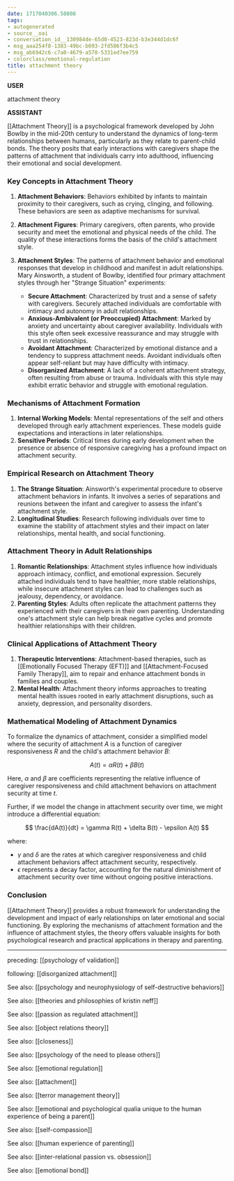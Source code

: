 ```yaml
---
date: 1717040306.50808
tags:
- autogenerated
- source__oai
- conversation_id__130984de-65d0-4523-823d-b3e344d1dc6f
- msg_aaa254f8-1383-49bc-b693-2fd586f3b4c5
- msg_ab6942c6-c7a0-4679-a578-5331ed7ee759
- colorclass/emotional-regulation
title: attachment theory
---
```


**USER**

attachment theory


**ASSISTANT**

[[Attachment Theory]] is a psychological framework developed by John Bowlby in the mid-20th century to understand the dynamics of long-term relationships between humans, particularly as they relate to parent-child bonds. The theory posits that early interactions with caregivers shape the patterns of attachment that individuals carry into adulthood, influencing their emotional and social development.

### Key Concepts in Attachment Theory

1. **Attachment Behaviors**: Behaviors exhibited by infants to maintain proximity to their caregivers, such as crying, clinging, and following. These behaviors are seen as adaptive mechanisms for survival.

2. **Attachment Figures**: Primary caregivers, often parents, who provide security and meet the emotional and physical needs of the child. The quality of these interactions forms the basis of the child's attachment style.

3. **Attachment Styles**: The patterns of attachment behavior and emotional responses that develop in childhood and manifest in adult relationships. Mary Ainsworth, a student of Bowlby, identified four primary attachment styles through her "Strange Situation" experiments:
    - **Secure Attachment**: Characterized by trust and a sense of safety with caregivers. Securely attached individuals are comfortable with intimacy and autonomy in adult relationships.
    - **Anxious-Ambivalent (or Preoccupied) Attachment**: Marked by anxiety and uncertainty about caregiver availability. Individuals with this style often seek excessive reassurance and may struggle with trust in relationships.
    - **Avoidant Attachment**: Characterized by emotional distance and a tendency to suppress attachment needs. Avoidant individuals often appear self-reliant but may have difficulty with intimacy.
    - **Disorganized Attachment**: A lack of a coherent attachment strategy, often resulting from abuse or trauma. Individuals with this style may exhibit erratic behavior and struggle with emotional regulation.

### Mechanisms of Attachment Formation

1. **Internal Working Models**: Mental representations of the self and others developed through early attachment experiences. These models guide expectations and interactions in later relationships.
2. **Sensitive Periods**: Critical times during early development when the presence or absence of responsive caregiving has a profound impact on attachment security.

### Empirical Research on Attachment Theory

1. **The Strange Situation**: Ainsworth's experimental procedure to observe attachment behaviors in infants. It involves a series of separations and reunions between the infant and caregiver to assess the infant's attachment style.
2. **Longitudinal Studies**: Research following individuals over time to examine the stability of attachment styles and their impact on later relationships, mental health, and social functioning.

### Attachment Theory in Adult Relationships

1. **Romantic Relationships**: Attachment styles influence how individuals approach intimacy, conflict, and emotional expression. Securely attached individuals tend to have healthier, more stable relationships, while insecure attachment styles can lead to challenges such as jealousy, dependency, or avoidance.
2. **Parenting Styles**: Adults often replicate the attachment patterns they experienced with their caregivers in their own parenting. Understanding one's attachment style can help break negative cycles and promote healthier relationships with their children.

### Clinical Applications of Attachment Theory

1. **Therapeutic Interventions**: Attachment-based therapies, such as [[Emotionally Focused Therapy (EFT)]] and [[Attachment-Focused Family Therapy]], aim to repair and enhance attachment bonds in families and couples.
2. **Mental Health**: Attachment theory informs approaches to treating mental health issues rooted in early attachment disruptions, such as anxiety, depression, and personality disorders.

### Mathematical Modeling of Attachment Dynamics

To formalize the dynamics of attachment, consider a simplified model where the security of attachment $A$ is a function of caregiver responsiveness $R$ and the child's attachment behavior $B$:

$$
A(t) = \alpha R(t) + \beta B(t)
$$

Here, $\alpha$ and $\beta$ are coefficients representing the relative influence of caregiver responsiveness and child attachment behaviors on attachment security at time $t$.

Further, if we model the change in attachment security over time, we might introduce a differential equation:

$$
\frac{dA(t)}{dt} = \gamma R(t) + \delta B(t) - \epsilon A(t)
$$

where:
- $\gamma$ and $\delta$ are the rates at which caregiver responsiveness and child attachment behaviors affect attachment security, respectively.
- $\epsilon$ represents a decay factor, accounting for the natural diminishment of attachment security over time without ongoing positive interactions.

### Conclusion

[[Attachment Theory]] provides a robust framework for understanding the development and impact of early relationships on later emotional and social functioning. By exploring the mechanisms of attachment formation and the influence of attachment styles, the theory offers valuable insights for both psychological research and practical applications in therapy and parenting.


---

preceding: [[psychology of validation]]  


following: [[disorganized attachment]]

See also: [[psychology and neurophysiology of self-destructive behaviors]]


See also: [[theories and philosophies of kristin neff]]


See also: [[passion as regulated attachment]]


See also: [[object relations theory]]


See also: [[closeness]]


See also: [[psychology of the need to please others]]


See also: [[emotional regulation]]


See also: [[attachment]]


See also: [[terror management theory]]


See also: [[emotional and psychological qualia unique to the human experience of being a parent]]


See also: [[self-compassion]]


See also: [[human experience of parenting]]


See also: [[inter-relational passion vs. obsession]]


See also: [[emotional bond]]